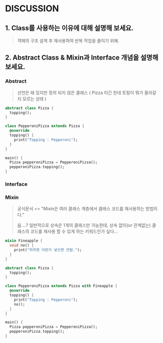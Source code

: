 # DISCUSSION

## 1. Class를 사용하는 이유에 대해 설명해 보세요.
> 객체의 구조 설계 후 재사용하여 반복 작업을 줄이기 위해.

## 2. Abstract Class & Mixin과 Interface 개념을 설명해 보세요.

### Abstract

> 선언은 돼 있지만 정의 되지 않은 클래스 ( Pizza 이긴 한데 토핑이 뭐가 올라갈지 모르는 상태 )

```dart
abstract class Pizza {
  topping();
}

class PepperoniPizza extends Pizza {
  @override
  topping() {
    print("Topping : Pepperoni");
  }
}

main() {
  Pizza pepperoniPizza = PepperoniPizza();
  pepperoniPizza.topping();
}
```

### Interface


### Mixin
> 공식문서 => "Mixin은 여러 클래스 계층에서 클래스 코드를 재사용하는 방법이다."
> 
> 음....? 일반적으로 상속은 1개의 클래스만 가능한데, 상속 없이(or 관계없는) 클래스의 코드를 재사용 할 수 있게 하는 키워드인가 싶다...

```dart
mixin Fineapple {
  void no() {
    print("피자엔 이런거 넣으면 안됨.");
  }
}

abstract class Pizza {
  topping();
}

class PepperoniPizza extends Pizza with Fineapple {
  @override
  topping() {
    print("Topping : Pepperoni");
    no();
  }
}

main() {
  Pizza pepperoniPizza = PepperoniPizza();
  pepperoniPizza.topping();
}
```